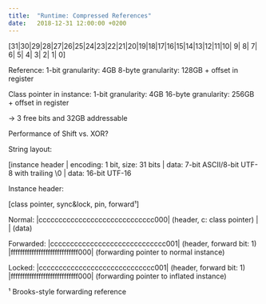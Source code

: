 ```yaml
---
title:  "Runtime: Compressed References"
date:   2018-12-31 12:00:00 +0200
---
```


[31|30|29|28|27|26|25|24|23|22|21|20|19|18|17|16|15|14|13|12|11|10| 9| 8| 7| 6| 5| 4| 3| 2| 1| 0]

Reference:
1-bit  granularity:   4GB
8-byte granularity: 128GB + offset in register

Class pointer in instance:
1-bit  granularity:   4GB
16-byte granularity: 256GB + offset in register

-> 3 free bits and 32GB addressable

Performance of Shift vs. XOR?

String layout:

[instance header | encoding: 1 bit, size: 31 bits | data: 7-bit ASCII/8-bit UTF-8 with trailing \0
                                                  | data: 16-bit UTF-16

Instance header:

[class pointer, sync&lock, pin, forward¹]

Normal:
|ccccccccccccccccccccccccccccc000| (header, c: class pointer)
|                                | (data)

Forwarded:
|ccccccccccccccccccccccccccccc001| (header, forward bit: 1)
|fffffffffffffffffffffffffffff000| (forwarding pointer to normal instance)

Locked:
|ccccccccccccccccccccccccccccc001| (header, forward bit: 1)
|fffffffffffffffffffffffffffff000| (forwarding pointer to inflated instance)

¹ Brooks-style forwarding reference
